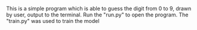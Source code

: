 This is a simple program which is able to guess the digit from 0 to 9, drawn by user, output to the terminal.
Run the "run.py" to open the program.
The "train.py" was used to train the model

